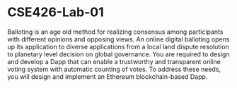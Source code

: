 # CSE426-Lab-01
Balloting is an age old method for realizing consensus among participants with different opinions and opposing views. An online digital balloting opens up its application to diverse applications from a local land dispute resolution to planetary level decision on global governance. You are required to design and develop a Dapp that can enable a trustworthy and transparent online voting system with automatic counting of votes. To address these needs, you will design and implement an Ethereum blockchain-based Dapp.
